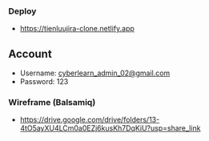 ### Deploy
  - https://tienluujira-clone.netlify.app

## Account
  - Username: cyberlearn_admin_02@gmail.com
  - Password: 123
  
### Wireframe (Balsamiq)
 - https://drive.google.com/drive/folders/13-4tO5ayXU4LCm0a0EZj6kusKh7DqKiU?usp=share_link
